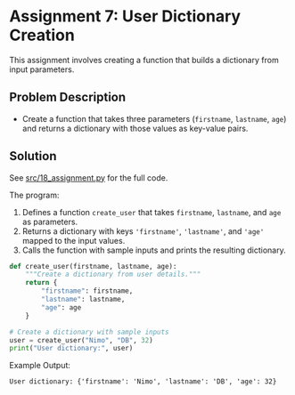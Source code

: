 # Assignment 7: User Dictionary Creation

This assignment involves creating a function that builds a dictionary from input parameters.

## Problem Description
- Create a function that takes three parameters (`firstname`, `lastname`, `age`) and returns a dictionary with those values as key-value pairs.

## Solution
See [src/18_assignment.py](src/18_assignment.py) for the full code.

The program:
1. Defines a function `create_user` that takes `firstname`, `lastname`, and `age` as parameters.
2. Returns a dictionary with keys `'firstname'`, `'lastname'`, and `'age'` mapped to the input values.
3. Calls the function with sample inputs and prints the resulting dictionary.

```python
def create_user(firstname, lastname, age):
    """Create a dictionary from user details."""
    return {
        "firstname": firstname,
        "lastname": lastname,
        "age": age
    }

# Create a dictionary with sample inputs
user = create_user("Nimo", "DB", 32)
print("User dictionary:", user)
```

Example Output:
```
User dictionary: {'firstname': 'Nimo', 'lastname': 'DB', 'age': 32}
```